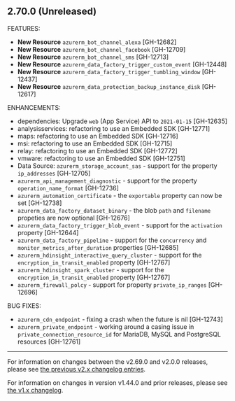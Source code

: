 ## 2.70.0 (Unreleased)

FEATURES:

* **New Resource** `azurerm_bot_channel_alexa` [GH-12682]
* **New Resource** `azurerm_bot_channel_facebook` [GH-12709]
* **New Resource** `azurerm_bot_channel_sms` [GH-12713]
* **New Resource** `azurerm_data_factory_trigger_custom_event` [GH-12448]
* **New Resource** `azurerm_data_factory_trigger_tumbling_window` [GH-12437]
* **New Resource** `azurerm_data_protection_backup_instance_disk` [GH-12617]

ENHANCEMENTS:

* dependencies: Upgrade `web` (App Service) API to `2021-01-15` [GH-12635]
* analysisservices: refactoring to use an Embedded SDK [GH-12771]
* maps: refactoring to use an Embedded SDK [GH-12716]
* msi: refactoring to use an Embedded SDK [GH-12715]
* relay: refactoring to use an Embedded SDK [GH-12772]
* vmware: refactoring to use an Embedded SDK [GH-12751]
* Data Source: `azurerm_storage_account_sas` - support for the property `ip_addresses` [GH-12705]
* `azurerm_api_management_diagnostic` - support for the property `operation_name_format` [GH-12736]
* `azurerm_automation_certificate` - the `exportable` property can now be set [GH-12738]
* `azurerm_data_factory_dataset_binary` - the blob `path` and `filename` propeties are now optional [GH-12676]
* `azurerm_data_factory_trigger_blob_event` - support for the `activation` property [GH-12644]
* `azurerm_data_factory_pipeline` - support for the `concurrency` and `moniter_metrics_after_duration` properties [GH-12685]
* `azurerm_hdinsight_interactive_query_cluster` - support for the `encryption_in_transit_enabled` property [GH-12767]
* `azurerm_hdinsight_spark_cluster` - support for the `encryption_in_transit_enabled` property [GH-12767]
* `azurerm_firewall_polcy` - support for property `private_ip_ranges` [GH-12696]

BUG FIXES:

* `azurerm_cdn_endpoint` - fixing a crash when the future is nil [GH-12743]
* `azurerm_private_endpoint` - working around a casing issue in `private_connection_resource_id` for MariaDB, MySQL and PostgreSQL resources [GH-12761]

---

For information on changes between the v2.69.0 and v2.0.0 releases, please see [the previous v2.x changelog entries](https://github.com/terraform-providers/terraform-provider-azurerm/blob/master/CHANGELOG-v2.md).

For information on changes in version v1.44.0 and prior releases, please see [the v1.x changelog](https://github.com/terraform-providers/terraform-provider-azurerm/blob/master/CHANGELOG-v1.md).
